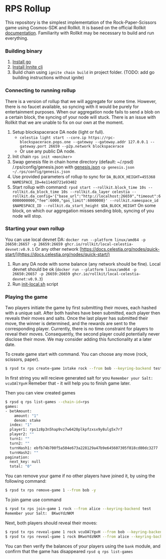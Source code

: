# RPS Rollup
This repository is the simplest implementation of the Rock-Paper-Scissors game using Cosmos-SDK and Rollkit.
It is based on the official Rollkit [documentation](https://rollkit.dev/docs/tutorials/gm-world/). Familiarity with Rollkit may be necessary to build and run everything.
### Building binary

1. [Install go](https://go.dev/doc/install)
1. [Install Innite cli](https://docs.ignite.com/welcome/install)
1. Build chain using `ignite chain build` in project folder. (TODO: add go building instructions without ignite)

### Connecting to running rollup
There is a version of rollup that we will aggregate for some time. However, there is no faucet available, so syncing with it would be purely for entertainment purposes. When our aggregation node fails to send a blob on a certain block, the syncing of your node will stuck. There is an issue with Rollkit that we are unable to fix on our own at the moment.
1. Setup blockspacerace DA node (light or full). 
    - `celestia light start --core.ip https://rpc-blockspacerace.pops.one --gateway --gateway.addr 127.0.0.1 --gateway.port 26659 --p2p.network blockspacerace`
    - Or use any public DA node.
1. Init chain
  `rps init <moniker>`
1. Swap genesis file in chain home directory (default: ~/.rpsd) <HOME>/.rps/config/genesis.json with [genesis.json](https://github.com/Ryabina-io/cosmos-rps-rollup/raw/master/genesis.json)
  `cp genesis.json ~/.rps/config/genesis.json`
1. Use provided parameters of rollup to sync for
`DA_BLOCK_HEIGHT=455368`
`NAMESPACE_ID=4e114dd721e93402`
1. Start rollup with command:
`rpsd start --rollkit.block_time 10s --rollkit.da_block_time 10s --rollkit.da_layer celestia --rollkit.da_config='{"base_url":"http://localhost:26659","timeout":60000000000,"fee":6000,"gas_limit":6000000}' --rollkit.namespace_id $NAMESPACE_ID --rollkit.da_start_height $DA_BLOCK_HEIGHT`
On some block, on which our aggregation misses sending blob, syncing of you node will stop.
### Starting your own rollup
You can use local devnet DA:
`docker run --platform linux/amd64 -p 26650:26657 -p 26659:26659 ghcr.io/rollkit/local-celestia-devnet:v0.9.1`
Or any other network
[https://docs.celestia.org/nodes/quick-start/](https://docs.celestia.org/nodes/quick-start/)
1. Run any DA node with some balance (any network should be fine). Local devnet should be ok (`docker run --platform linux/amd64 -p 26650:26657 -p 26659:26659 ghcr.io/rollkit/local-celestia-devnet:v0.9.3`)
1. Run [init-local.sh](./init-local.sh) script 

### Playing the game
Two players initiate the game by first submitting their moves, each hashed with a unique salt. After both hashes have been submitted, each player then reveals their moves and salts. Once the last player has submitted their move, the winner is determined, and the rewards are sent to the corresponding player.
Currently, there is no time constraint for players to reveal their moves. Consequently, the second player could potentially never disclose their move. We may consider adding this functionality at a later date.

To create game start with command. You can choose any move (rock, scissors, paper).
```bash
$ rpsd tx rps create-game 1stake rock --from bob --keyring-backend test --chain-id=rps
```
In first string you will recieve generated salt for you
`Remember your Salt:  vcuOAlYgvH`
Remeber that - it will help you to finish game later.

Then you can view created games
```bash
$ rpsd q rps list-games --chain-id=rps 
games:
- betAmount:
    amount: "1"
    denom: stake
  index: "1"
  player1: rps1z8p3n5hap9vz7w6420plkpfzxsx9y8ulg5x7r7
  player2: ""
  turn1: ""
  turn2: ""
  turnHash1: ebfb74b700f5a504e673a228129a47b9e645607305f818cd80dc3277
  turnHash2: ""
pagination:
  next_key: null
  total: "0"
```

You can remove your game if no other players have joined it, by using the following command:
```bash
$ rpsd tx rps remove-game 1 --from bob -y
```

To join game use command
```bash
$ rpsd tx rps join-game 1 rock --from alice --keyring-backend test           
Remember your Salt:  BKwoYdzNKM
```

Next, both players should reveal their moves:
```bash
$ rpsd tx rps reveal-game 1 rock vcuOAlYgvH --from bob --keyring-backend test
$ rpsd tx rps reveal-game 1 rock BKwoYdzNKM --from alice --keyring-backend test
```

You can then verify the balances of your players using the `bank` module, and confirm that the game has disappeared `rpsd q rps list-games`